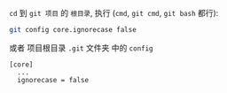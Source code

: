 `cd` 到 `git 项目` 的 `根目录`, 执行 (`cmd`, `git cmd`, `git bash` 都行):
``` bash
git config core.ignorecase false
```

或者 项目根目录 `.git` 文件夹 中的 `config`
``` properties
[core]
  ...
  ignorecase = false
```

